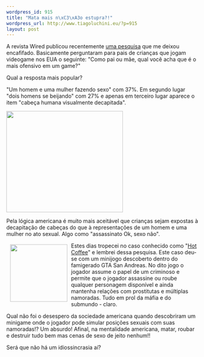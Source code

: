 ```yaml
--- 
wordpress_id: 915
title: "Mata mais n\xC3\xA3o estupra?!"
wordpress_url: http://www.tiagoluchini.eu/?p=915
layout: post
---
```

A revista Wired publicou recentemente <a href="http://blog.wired.com/games/2008/04/poll-sex-in-gam.html" target="_blank">uma pesquisa</a> que me deixou encafifado. Basicamente perguntaram para pais de crianças que jogam videogame nos EUA o seguinte: "Como pai ou mãe, qual você acha que é o mais ofensivo em um game?"

Qual a resposta mais popular?

"Um homem e uma mulher fazendo sexo" com 37%. Em segundo lugar "dois homens se beijando" com 27% e apenas em terceiro lugar aparece o item "cabeça humana visualmente decapitada".

<img class="aligncenter size-full wp-image-916" title="1207919727637_9" src="http://www.tiagoluchini.eu/wp-content/uploads/2008/04/1207919727637_9.jpg" alt="" width="306" height="265" />

Pela lógica americana é muito mais aceitável que crianças sejam expostas à decapitação de cabeças do que à representações de um homem e uma mulher no ato sexual. Algo como "assassinato Ok, sexo não".

<a href="http://www.tiagoluchini.eu/wp-content/uploads/2008/04/hot_coffee.png"><img class="alignleft alignnone size-thumbnail wp-image-917" style="float: left; margin-top: 5px; margin-bottom: 5px; margin-left: 10px; margin-right: 10px;" title="hot_coffee" src="http://www.tiagoluchini.eu/wp-content/uploads/2008/04/hot_coffee-150x150.png" alt="" width="150" height="150" /></a>Estes dias tropecei no caso conhecido como "<a href="http://en.wikipedia.org/wiki/Hot_Coffee_mod" target="_blank">Hot Coffee</a>" e lembrei dessa pesquisa. Este caso deu-se com um minijogo descoberto dentro do famigerado GTA San Andreas. No dito jogo o jogador assume o papel de um criminoso e permite que o jogador assassine ou roube qualquer personagem disponível e ainda mantenha relações com prostitutas e múltiplas namoradas. Tudo em prol da máfia e do submundo - claro.

Qual não foi o desespero da sociedade americana quando descobriram um minigame onde o jogador pode simular posições sexuais com suas namoradas!? Um absurdo! Afinal, na mentalidade americana, matar, roubar e destruir tudo bem mas cenas de sexo de jeito nenhum!!

Será que não há um idiossincrasia aí?
